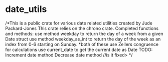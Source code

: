 # date_utils
/*This is a public crate for various date related utilities created by Jude Packard-Jones
This crate relies on the chrono crate. 
Completed functions and methods:
use method weekday to return the day of a week from a given Date struct 
use method weekday_as_int to return the day of the week as an index from 0-6 starting on Sunday. *both of these use Zellers congruence for calculations
use current_date to get the current date as Date
TODO:
Increment date method
Decrease date method
//is it fixed>
*/

